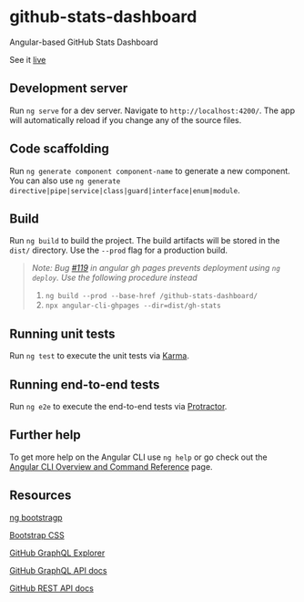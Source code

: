 # github-stats-dashboard
Angular-based GitHub Stats Dashboard

See it [live](https://lybekk.tech/github-stats-dashboard/)

## Development server

Run `ng serve` for a dev server. Navigate to `http://localhost:4200/`. The app will automatically reload if you change any of the source files.

## Code scaffolding

Run `ng generate component component-name` to generate a new component. You can also use `ng generate directive|pipe|service|class|guard|interface|enum|module`.

## Build

Run `ng build` to build the project. The build artifacts will be stored in the `dist/` directory. Use the `--prod` flag for a production build.

> *Note: Bug [#119](https://github.com/angular-schule/angular-cli-ghpages/issues/119) in angular gh pages prevents deployment using `ng deploy`. Use the following procedure instead*
> 1. `ng build --prod --base-href /github-stats-dashboard/`
> 2. `npx angular-cli-ghpages --dir=dist/gh-stats`

## Running unit tests

Run `ng test` to execute the unit tests via [Karma](https://karma-runner.github.io).

## Running end-to-end tests

Run `ng e2e` to execute the end-to-end tests via [Protractor](http://www.protractortest.org/).

## Further help

To get more help on the Angular CLI use `ng help` or go check out the [Angular CLI Overview and Command Reference](https://angular.io/cli) page.

## Resources

[ng bootstragp](https://ng-bootstrap.github.io/#/home)

[Bootstrap CSS](https://getbootstrap.com/docs/4.5/layout/overview/)

[GitHub GraphQL Explorer](https://developer.github.com/v4/explorer/)

[GitHub GraphQL API docs](https://docs.github.com/en/free-pro-team@latest/graphql/guides/introduction-to-graphql)

[GitHub REST API docs](https://docs.github.com/en/free-pro-team@latest/rest/guides/getting-started-with-the-rest-api)
